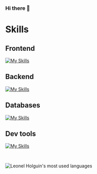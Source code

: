 ### Hi there 👋

# Skills

## Frontend
[![My Skills](https://skillicons.dev/icons?i=js,ts,react,nextjs,vue,mui,html,css,sass,bootstrap,figma&perline=10)](https://skillicons.dev)

## Backend
[![My Skills](https://skillicons.dev/icons?i=js,nodejs,firebase,c#,.net,postman&perline=10)](https://skillicons.dev)

## Databases
[![My Skills](https://skillicons.dev/icons?i=sql,sqlite&perline=10)](https://skillicons.dev)

## Dev tools
[![My Skills](https://skillicons.dev/icons?i=vite,github,vscode,git,bash,vercel&perline=10)](https://skillicons.dev)

&nbsp;

![Leonel Holguin's most used languages](https://github-readme-stats.vercel.app/api/top-langs/?username=LeonelHolguin&layout=compact&theme=tokyonight&langs_count=10)

<!--
**LeonelHolguin/LeonelHolguin** is a ✨ _special_ ✨ repository because its `README.md` (this file) appears on your GitHub profile.

Here are some ideas to get you started:

- 🔭 I’m currently working on ...
- 🌱 I’m currently learning ...
- 👯 I’m looking to collaborate on ...
- 🤔 I’m looking for help with ...
- 💬 Ask me about ...
- 📫 How to reach me: ...
- 😄 Pronouns: ...
- ⚡ Fun fact: ...
-->
